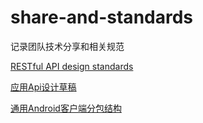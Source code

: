 share-and-standards
===================

记录团队技术分享和相关规范

[RESTful API design standards](https://github.com/BingyanStudio/share-and-standards/blob/master/RESTful-API-design-standards.md)  

[应用Api设计草稿](https://github.com/BingyanStudio/share-and-standards/blob/master/App-Api-Design-Draft.md) 

[通用Android客户端分包结构](https://github.com/BingyanStudio/share-and-standards/blob/master/Android-Client-Package-Doc.md)
